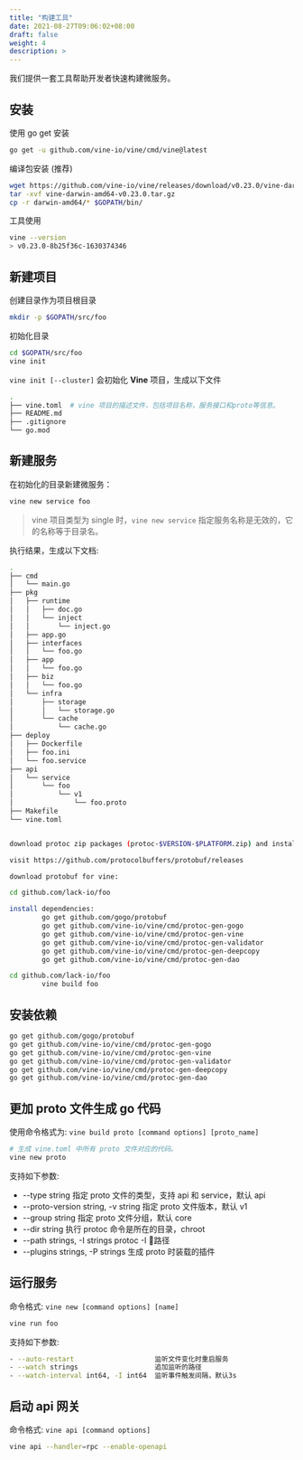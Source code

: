 ```yaml
---
title: "构建工具"
date: 2021-08-27T09:06:02+08:00
draft: false
weight: 4
description: >
---
```


我们提供一套工具帮助开发者快速构建微服务。
## 安装
使用 go get 安装
```bash
go get -u github.com/vine-io/vine/cmd/vine@latest
```
编译包安装 (推荐)
```bash
wget https://github.com/vine-io/vine/releases/download/v0.23.0/vine-darwin-amd64-v0.23.0.tar.gz
tar -xvf vine-darwin-amd64-v0.23.0.tar.gz
cp -r darwin-amd64/* $GOPATH/bin/
```
工具使用
```bash
vine --version
> v0.23.0-8b25f36c-1630374346
```

## 新建项目
创建目录作为项目根目录
```bash
mkdir -p $GOPATH/src/foo
```
初始化目录
```bash
cd $GOPATH/src/foo
vine init
```
`vine init [--cluster]` 会初始化 **Vine** 项目，生成以下文件
```bash
.
├── vine.toml  # vine 项目的描述文件，包括项目名称，服务接口和proto等信息。
├── README.md
├── .gitignore
└── go.mod
``` 
## 新建服务
在初始化的目录新建微服务：
```bash
vine new service foo
```
> vine 项目类型为 single 时，`vine new service` 指定服务名称是无效的，它的名称等于目录名。

执行结果，生成以下文档:
```bash
.
├── cmd
│   └── main.go
├── pkg
│   ├── runtime
│   │   ├── doc.go
│   │   └── inject
│   │       └── inject.go
│   ├── app.go
│   ├── interfaces
│   │   └── foo.go
│   ├── app
│   │   └── foo.go
│   ├── biz
│   │   └── foo.go
│   └── infra
│       ├── storage
│       │   └── storage.go
│       └── cache
│           └── cache.go
├── deploy
│   ├── Dockerfile
│   ├── foo.ini
│   └── foo.service
├── api
│   └── service
│       └── foo
│           └── v1
│               └── foo.proto
├── Makefile
└── vine.toml


download protoc zip packages (protoc-$VERSION-$PLATFORM.zip) and install:

visit https://github.com/protocolbuffers/protobuf/releases

download protobuf for vine:

cd github.com/lack-io/foo

install dependencies:
        go get github.com/gogo/protobuf
        go get github.com/vine-io/vine/cmd/protoc-gen-gogo
        go get github.com/vine-io/vine/cmd/protoc-gen-vine
        go get github.com/vine-io/vine/cmd/protoc-gen-validator
        go get github.com/vine-io/vine/cmd/protoc-gen-deepcopy
        go get github.com/vine-io/vine/cmd/protoc-gen-dao

cd github.com/lack-io/foo
        vine build foo
```

## 安装依赖
```bash
go get github.com/gogo/protobuf
go get github.com/vine-io/vine/cmd/protoc-gen-gogo
go get github.com/vine-io/vine/cmd/protoc-gen-vine
go get github.com/vine-io/vine/cmd/protoc-gen-validator
go get github.com/vine-io/vine/cmd/protoc-gen-deepcopy
go get github.com/vine-io/vine/cmd/protoc-gen-dao
```

## 更加 proto 文件生成 go 代码
使用命令格式为: `vine build proto [command options] [proto_name]` 
```bash
# 生成 vine.toml 中所有 proto 文件对应的代码。
vine new proto
```
支持如下参数:
- --type string                      指定 proto 文件的类型，支持 api 和 service，默认 api
- --proto-version string, -v string  指定 proto 文件版本，默认 v1
- --group string                     指定 proto 文件分组，默认 core
- --dir string                       执行 protoc 命令是所在的目录，chroot
- --path strings, -I strings         protoc -I 路径
- --plugins strings, -P strings      生成 proto 时装载的插件

## 运行服务
命令格式: `vine new [command options] [name]`
```bash
vine run foo
```
支持如下参数:
```bash
- --auto-restart                    监听文件变化时重启服务
- --watch strings                   追加监听的路径
- --watch-interval int64, -I int64  监听事件触发间隔，默认3s
```

## 启动 api 网关
命令格式: `vine api [command options]`
```bash
vine api --handler=rpc --enable-openapi
```